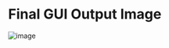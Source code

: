 # Final GUI Output Image
![image](https://github.com/NishadiSS/Calculator-visual-studio-.NET-framework/assets/119886016/038f92d6-98ff-48cb-bb5a-4cd84bcdb72c)

